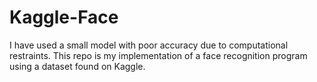 # Kaggle-Face

I have used a small model with poor accuracy due to computational restraints. This repo is my implementation of a face recognition
program using a dataset found on Kaggle.
